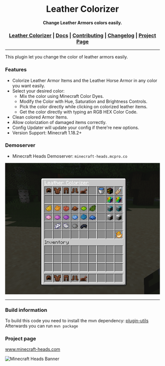 <div align="center">
<h1>Leather Colorizer</h1>
<strong>Change Leather Armors colors easily.</strong>
<h3>
    <a href="https://github.com/LordRazen/leather-colorizer/blob/main/README.md">Leather Colorizer</a>
    <span> | </span>
    <a href="https://github.com/LordRazen/leather-colorizer/blob/main/docs/DOCS.md">Docs</a>
    <span> | </span>
    <a href="https://github.com/LordRazen/leather-colorizer/blob/main/docs/CONTRIBUTING.md">Contributing</a>
    <span> | </span>
    <a href="https://github.com/LordRazen/leather-colorizer/blob/main/docs/CHANGELOG.md">Changelog</a>
    <span> | </span>
    <a href="https://www.spigotmc.org/resources/leather-colorizer.99462/" target="_blank">Project Page</a>
</h3>
</div>

<hr>

This plugin let you change the color of leather armors easily.

### Features

- Colorize Leather Armor Items and the Leather Horse Armor in any color you want easily.
- Select your desired color:
    - Mix the color using Minecraft Color Dyes.
    - Modify the Color with Hue, Saturation and Brightness Controls.
    - Pick the color directly while clicking on colorized leather items.
    - Get the color directly with typing an RGB HEX Color Code.
- Clean colored Armor Items.
- Allow colorization of damaged items correctly.
- Config Updater will update your config if there're new options.
- Version Support: Minecraft 1.18.2+

### Demoserver

- Minecraft Heads Demoserver: `minecraft-heads.mcpro.co`

<img src="docs/LeatherColorizer.gif">

<hr>

### Build information
To build this code you need to install the mvn dependency: [plugin-utils](https://github.com/LordRazen/plugin-utils)
Afterwards you can run ``mvn package``

### Project page

www.minecraft-heads.com

![Minecraft Heads Banner](https://minecraft-heads.com/images/banners/minecraft-heads_halfbanner_234x60.png)